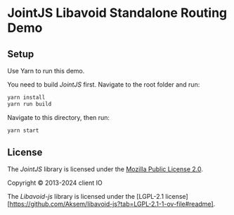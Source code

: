 # JointJS Libavoid Standalone Routing Demo

## Setup

Use Yarn to run this demo.

You need to build *JointJS* first. Navigate to the root folder and run:
```bash
yarn install
yarn run build
```

Navigate to this directory, then run:
```bash
yarn start
```

## License

The *JointJS* library is licensed under the [Mozilla Public License 2.0](https://github.com/clientIO/joint/blob/master/LICENSE).

Copyright © 2013-2024 client IO

The *Libavoid-js* library is licensed under the [LGPL-2.1 license][https://github.com/Aksem/libavoid-js?tab=LGPL-2.1-1-ov-file#readme].
